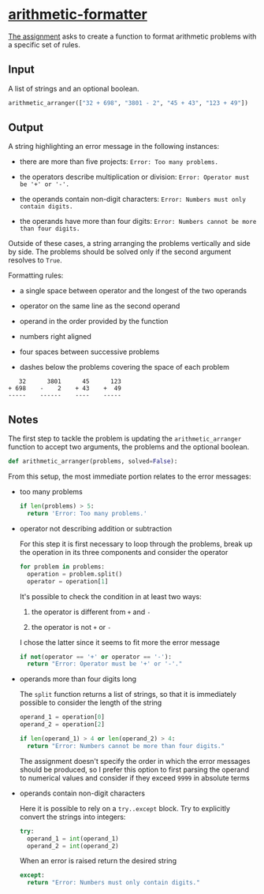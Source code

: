 # [arithmetic-formatter](https://replit.com/@borntofrappe/boilerplate-arithmetic-formatter)

[The assignment](https://www.freecodecamp.org/learn/scientific-computing-with-python/scientific-computing-with-python-projects/arithmetic-formatter) asks to create a function to format arithmetic problems with a specific set of rules.

## Input

A list of strings and an optional boolean.

```py
arithmetic_arranger(["32 + 698", "3801 - 2", "45 + 43", "123 + 49"])
```

## Output

A string highlighting an error message in the following instances:

- there are more than five projects: `Error: Too many problems.`

- the operators describe multiplication or division: `Error: Operator must be '+' or '-'.`

- the operands contain non-digit characters: `Error: Numbers must only contain digits.`

- the operands have more than four digits: `Error: Numbers cannot be more than four digits.`

Outside of these cases, a string arranging the problems vertically and side by side. The problems should be solved only if the second argument resolves to `True`.

Formatting rules:

- a single space between operator and the longest of the two operands

- operator on the same line as the second operand

- operand in the order provided by the function

- numbers right aligned

- four spaces between successive problems

- dashes below the problems covering the space of each problem

```text
   32      3801      45      123
+ 698    -    2    + 43    +  49
-----    ------    ----    -----
```

## Notes

The first step to tackle the problem is updating the `arithmetic_arranger` function to accept two arguments, the problems and the optional boolean.

```py
def arithmetic_arranger(problems, solved=False):
```

From this setup, the most immediate portion relates to the error messages:

- too many problems

  ```py
  if len(problems) > 5:
    return 'Error: Too many problems.'
  ```

- operator not describing addition or subtraction

  For this step it is first necessary to loop through the problems, break up the operation in its three components and consider the operator

  ```py
  for problem in problems:
    operation = problem.split()
    operator = operation[1]
  ```

  It's possible to check the condition in at least two ways:

  1. the operator is different from `+` and `-`

  2. the operator is not `+` or `-`

  I chose the latter since it seems to fit more the error message

  ```py
  if not(operator == '+' or operator == '-'):
    return "Error: Operator must be '+' or '-'."
  ```

- operands more than four digits long

  The `split` function returns a list of strings, so that it is immediately possible to consider the length of the string

  ```py
  operand_1 = operation[0]
  operand_2 = operation[2]

  if len(operand_1) > 4 or len(operand_2) > 4:
    return "Error: Numbers cannot be more than four digits."
  ```

  The assignment doesn't specify the order in which the error messages should be produced, so I prefer this option to first parsing the operand to numerical values and consider if they exceed `9999` in absolute terms

- operands contain non-digit characters

  Here it is possible to rely on a `try..except` block. Try to explicitly convert the strings into integers:

  ```py
  try:
    operand_1 = int(operand_1)
    operand_2 = int(operand_2)
  ```

  When an error is raised return the desired string

  ```py
  except:
    return "Error: Numbers must only contain digits."
  ```
